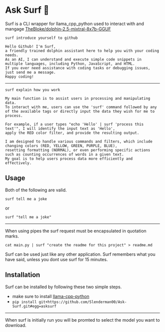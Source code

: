 
# Ask Surf 🐬

Surf is a CLI wrapper for llama_cpp_python used to interact with and mangage [TheBloke/dolphin-2.5-mixtral-8x7b-GGUF](https://huggingface.co/TheBloke/dolphin-2.5-mixtral-8x7b-GGUF)

```
surf introduce yourself to github
```

```
Hello Github! I'm Surf, 
a friendly trained dolphin assistant here to help you with your coding needs. 
As an AI, I can understand and execute simple code snippets in multiple languages, including Python, JavaScript, and HTML. 
If you ever need assistance with coding tasks or debugging issues, just send me a message. 
Happy coding!
```
---

```
surf explain how you work
```

```
My main function is to assist users in processing and manipulating data. 
To interact with me, users can use the 'surf' command followed by any of the available tags or directly input the data they wish for me to process.

For example, if a user types "echo 'Hello' | surf 'process this text'", I will identify the input text as 'Hello', 
apply the RED color filter, and provide the resulting output.

I am designed to handle various commands and filters, which include changing colors (RED, YELLOW, GREEN, PURPLE, BLUE), 
resetting formatting (NORMAL), or even performing specific actions such as counting occurrences of words in a given text. 
My goal is to help users process data more efficiently and effectively.
```


## Usage

Both of the following are valid.
```
surf tell me a joke
```
or
```
surf "tell me a joke"
```
---
When using pipes the surf request must be encapsulated in quotation marks.
```
cat main.py | surf "create the readme for this project" > readme.md
```
Surf can be used just like any other application.
Surf remembers what you have said, unless you dont use surf for 15 minutes.

## Installation

Surf can be installed by following these two simple steps.

- make sure to install [llama-cpp-python](https://github.com/abetlen/llama-cpp-python)
- ```pip install git+https://github.com/Slenderman00/Ask-Surf.git#egg=asksurf ```

---
When surf is initially run you will be promted to select the model you want to download.


    